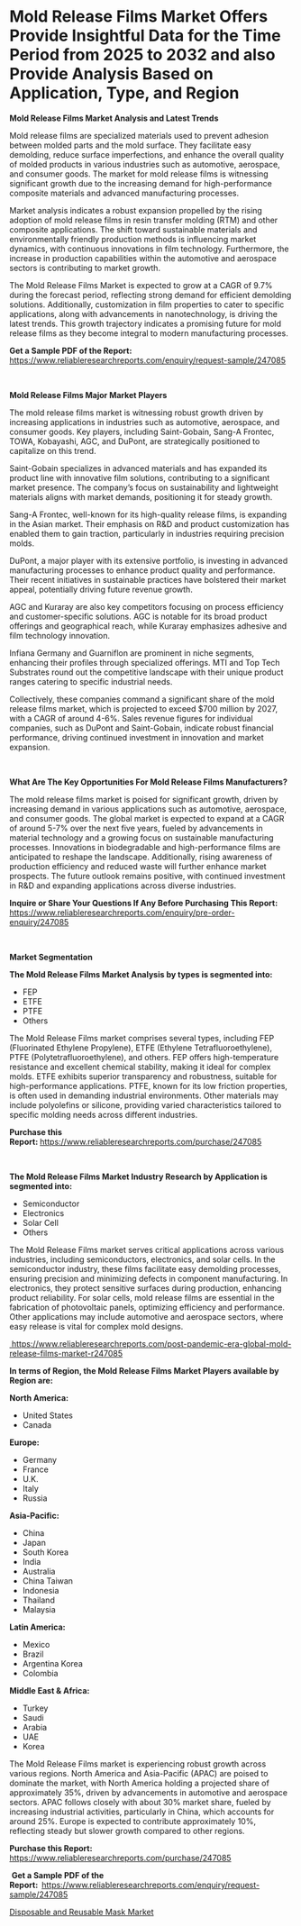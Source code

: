<p><h1>Mold Release Films Market Offers Provide Insightful Data for the Time Period from 2025 to 2032 and also Provide Analysis Based on Application, Type, and Region</h1></p><p><strong>Mold Release Films Market Analysis and Latest Trends</strong></p>
<p><p>Mold release films are specialized materials used to prevent adhesion between molded parts and the mold surface. They facilitate easy demolding, reduce surface imperfections, and enhance the overall quality of molded products in various industries such as automotive, aerospace, and consumer goods. The market for mold release films is witnessing significant growth due to the increasing demand for high-performance composite materials and advanced manufacturing processes.</p><p>Market analysis indicates a robust expansion propelled by the rising adoption of mold release films in resin transfer molding (RTM) and other composite applications. The shift toward sustainable materials and environmentally friendly production methods is influencing market dynamics, with continuous innovations in film technology. Furthermore, the increase in production capabilities within the automotive and aerospace sectors is contributing to market growth.</p><p>The Mold Release Films Market is expected to grow at a CAGR of 9.7% during the forecast period, reflecting strong demand for efficient demolding solutions. Additionally, customization in film properties to cater to specific applications, along with advancements in nanotechnology, is driving the latest trends. This growth trajectory indicates a promising future for mold release films as they become integral to modern manufacturing processes.</p></p>
<p><strong>Get a Sample PDF of the Report:&nbsp;</strong> <a href="https://www.reliableresearchreports.com/enquiry/request-sample/247085?utm_campaign=3362&utm_medium=2&utm_source=Github&utm_content=ia&utm_term=30032025&utm_id=mold-release-films">https://www.reliableresearchreports.com/enquiry/request-sample/247085</a></p>
<p>&nbsp;</p>
<p><strong>Mold Release Films Major Market Players</strong></p>
<p><p>The mold release films market is witnessing robust growth driven by increasing applications in industries such as automotive, aerospace, and consumer goods. Key players, including Saint-Gobain, Sang-A Frontec, TOWA, Kobayashi, AGC, and DuPont, are strategically positioned to capitalize on this trend.</p><p>Saint-Gobain specializes in advanced materials and has expanded its product line with innovative film solutions, contributing to a significant market presence. The company’s focus on sustainability and lightweight materials aligns with market demands, positioning it for steady growth.</p><p>Sang-A Frontec, well-known for its high-quality release films, is expanding in the Asian market. Their emphasis on R&D and product customization has enabled them to gain traction, particularly in industries requiring precision molds.</p><p>DuPont, a major player with its extensive portfolio, is investing in advanced manufacturing processes to enhance product quality and performance. Their recent initiatives in sustainable practices have bolstered their market appeal, potentially driving future revenue growth.</p><p>AGC and Kuraray are also key competitors focusing on process efficiency and customer-specific solutions. AGC is notable for its broad product offerings and geographical reach, while Kuraray emphasizes adhesive and film technology innovation.</p><p>Infiana Germany and Guarniflon are prominent in niche segments, enhancing their profiles through specialized offerings. MTI and Top Tech Substrates round out the competitive landscape with their unique product ranges catering to specific industrial needs.</p><p>Collectively, these companies command a significant share of the mold release films market, which is projected to exceed $700 million by 2027, with a CAGR of around 4-6%. Sales revenue figures for individual companies, such as DuPont and Saint-Gobain, indicate robust financial performance, driving continued investment in innovation and market expansion.</p></p>
<p>&nbsp;</p>
<p><strong>What Are The Key Opportunities For Mold Release Films Manufacturers?</strong></p>
<p><p>The mold release films market is poised for significant growth, driven by increasing demand in various applications such as automotive, aerospace, and consumer goods. The global market is expected to expand at a CAGR of around 5-7% over the next five years, fueled by advancements in material technology and a growing focus on sustainable manufacturing processes. Innovations in biodegradable and high-performance films are anticipated to reshape the landscape. Additionally, rising awareness of production efficiency and reduced waste will further enhance market prospects. The future outlook remains positive, with continued investment in R&D and expanding applications across diverse industries.</p></p>
<p><strong>Inquire or Share Your Questions If Any Before Purchasing This Report:</strong> <a href="https://www.reliableresearchreports.com/enquiry/pre-order-enquiry/247085?utm_campaign=3362&utm_medium=2&utm_source=Github&utm_content=ia&utm_term=30032025&utm_id=mold-release-films">https://www.reliableresearchreports.com/enquiry/pre-order-enquiry/247085</a></p>
<p>&nbsp;</p>
<p><strong>Market Segmentation</strong></p>
<p><strong>The Mold Release Films Market Analysis by types is segmented into:</strong></p>
<p><ul><li>FEP</li><li>ETFE</li><li>PTFE</li><li>Others</li></ul></p>
<p><p>The Mold Release Films market comprises several types, including FEP (Fluorinated Ethylene Propylene), ETFE (Ethylene Tetrafluoroethylene), PTFE (Polytetrafluoroethylene), and others. FEP offers high-temperature resistance and excellent chemical stability, making it ideal for complex molds. ETFE exhibits superior transparency and robustness, suitable for high-performance applications. PTFE, known for its low friction properties, is often used in demanding industrial environments. Other materials may include polyolefins or silicone, providing varied characteristics tailored to specific molding needs across different industries.</p></p>
<p><strong>Purchase this Report:&nbsp;</strong><a href="https://www.reliableresearchreports.com/purchase/247085?utm_campaign=3362&utm_medium=2&utm_source=Github&utm_content=ia&utm_term=30032025&utm_id=mold-release-films">https://www.reliableresearchreports.com/purchase/247085</a></p>
<p>&nbsp;</p>
<p><strong>The Mold Release Films Market Industry Research by Application is segmented into:</strong></p>
<p><ul><li>Semiconductor</li><li>Electronics</li><li>Solar Cell</li><li>Others</li></ul></p>
<p><p>The Mold Release Films market serves critical applications across various industries, including semiconductors, electronics, and solar cells. In the semiconductor industry, these films facilitate easy demolding processes, ensuring precision and minimizing defects in component manufacturing. In electronics, they protect sensitive surfaces during production, enhancing product reliability. For solar cells, mold release films are essential in the fabrication of photovoltaic panels, optimizing efficiency and performance. Other applications may include automotive and aerospace sectors, where easy release is vital for complex mold designs.</p></p>
<p><a href="https://www.reliableresearchreports.com/post-pandemic-era-global-mold-release-films-market-r247085?utm_campaign=3362&utm_medium=2&utm_source=Github&utm_content=ia&utm_term=30032025&utm_id=mold-release-films">&nbsp;https://www.reliableresearchreports.com/post-pandemic-era-global-mold-release-films-market-r247085</a></p>
<p><strong>In terms of Region, the Mold Release Films Market Players available by Region are:</strong></p>
<p>
    <p> <strong> North America: </strong>
        <ul>
            <li>United States</li>
            <li>Canada</li>
        </ul>
        </p> 
    <p> <strong> Europe: </strong>
        <ul>
            <li>Germany</li>
            <li>France</li>
            <li>U.K.</li>
            <li>Italy</li>
            <li>Russia</li>
        </ul>
        </p> 
    <p> <strong> Asia-Pacific: </strong>
        <ul>
            <li>China</li>
            <li>Japan</li>
            <li>South Korea</li>
            <li>India</li>
            <li>Australia</li>
            <li>China Taiwan</li>
            <li>Indonesia</li>
            <li>Thailand</li>
            <li>Malaysia</li>
        </ul>
        </p> 
    <p> <strong> Latin America: </strong>
        <ul>
            <li>Mexico</li>
            <li>Brazil</li>
            <li>Argentina Korea</li>
            <li>Colombia</li>
        </ul>
        </p> 
    <p> <strong> Middle East & Africa: </strong>
        <ul>
            <li>Turkey</li>
            <li>Saudi</li>
            <li>Arabia</li>
            <li>UAE</li>
            <li>Korea</li>
        </ul>
    </p>
    </p>
<p><p>The Mold Release Films market is experiencing robust growth across various regions. North America and Asia-Pacific (APAC) are poised to dominate the market, with North America holding a projected share of approximately 35%, driven by advancements in automotive and aerospace sectors. APAC follows closely with about 30% market share, fueled by increasing industrial activities, particularly in China, which accounts for around 25%. Europe is expected to contribute approximately 10%, reflecting steady but slower growth compared to other regions.</p></p>
<p><strong>Purchase this Report: </strong><a href="https://www.reliableresearchreports.com/purchase/247085?utm_campaign=3362&utm_medium=2&utm_source=Github&utm_content=ia&utm_term=30032025&utm_id=mold-release-films">https://www.reliableresearchreports.com/purchase/247085</a></p>
<p>&nbsp;<strong>Get a Sample PDF of the Report:&nbsp;&nbsp;</strong><a href="https://www.reliableresearchreports.com/enquiry/request-sample/247085?utm_campaign=3362&utm_medium=2&utm_source=Github&utm_content=ia&utm_term=30032025&utm_id=mold-release-films">https://www.reliableresearchreports.com/enquiry/request-sample/247085</a></p>
<p><strong></strong></p>
<p><p><a href="https://github.com/haimamuirev8/Market-Research-Report-List-1/blob/main/disposable-and-reusable-mask-market.md?utm_campaign=3362&utm_medium=2&utm_source=Github&utm_content=ia&utm_term=30032025&utm_id=mold-release-films">Disposable and Reusable Mask Market</a></p></p>